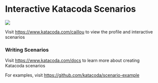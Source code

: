 # Interactive Katacoda Scenarios

[![](http://shields.katacoda.com/katacoda/caillou/count.svg)](https://www.katacoda.com/caillou "Get your profile on Katacoda.com")

Visit https://www.katacoda.com/caillou to view the profile and interactive scenarios

### Writing Scenarios
Visit https://www.katacoda.com/docs to learn more about creating Katacoda scenarios

For examples, visit https://github.com/katacoda/scenario-example
